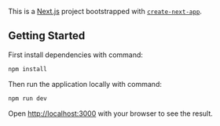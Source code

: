 This is a [Next.js](https://nextjs.org/) project bootstrapped with [`create-next-app`](https://github.com/vercel/next.js/tree/canary/packages/create-next-app).

## Getting Started

First install dependencies with command:

```bash
npm install
```

Then run the application locally with command:

```bash
npm run dev
```

Open [http://localhost:3000](http://localhost:3000) with your browser to see the result.
